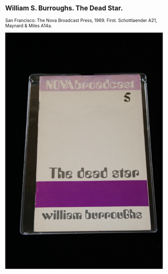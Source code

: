 ## William S. Burroughs. The Dead Star.

San Francisco: The Nova Broadcast Press, 1969. First. Schottlaender A21, Maynard & Miles A14a.

![The Dead Star](../assets/images/the-dead-star-1.jpg)
